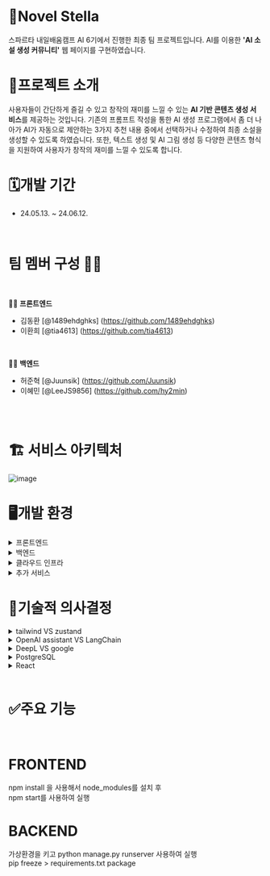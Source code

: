 # 📖Novel Stella
스파르타 내일배움캠프 AI 6기에서 진행한 최종 팀 프로젝트입니다. AI를 이용한 **'AI 소설 생성 커뮤니티'** 웹 페이지를 구현하였습니다.

# 📝프로젝트 소개
사용자들이 간단하게 즐길 수 있고 창작의 재미를 느낄 수 있는 **AI 기반 콘텐츠 생성 서비스**를 제공하는 것입니다. 기존의 프롬프트 작성을 통한 AI 생성 프로그램에서 좀 더 나아가 AI가 자동으로 제안하는 3가지 추천 내용 중에서 선택하거나 수정하여 최종 소설을 생성할 수 있도록 하였습니다. 또한, 텍스트 생성 및 AI 그림 생성 등 다양한 콘텐츠 형식을 지원하여 사용자가 창작의 재미를 느낄 수 있도록 합니다.


# 🗓️개발 기간
- 24.05.13. ~ 24.06.12.

<br/>

# 팀 멤버 구성 🧑‍💻

<br/>

👩‍💻 **프론트엔드**

- 김동환 [@1489ehdghks] (https://github.com/1489ehdghks)
- 이환희 [@tia4613] (https://github.com/tia4613)

<br/>

👨‍💻 **백엔드**

- 허준혁 [@Juunsik] (https://github.com/Juunsik)
- 이혜민 [@LeeJS9856] (https://github.com/hy2min)

<br/>
<br/>

# 🏗️ 서비스 아키텍처
![image](https://github.com/1489ehdghks/NOST/assets/159985538/2e302b58-b82c-4cd5-8aba-0421b72836e7)

# 🖥️개발 환경
<details>
<summary>프론트엔드</summary>
<div>

React: 프론트엔드 프레임워크 <br/>
Zustand: 상태 관리 라이브러리 <br/>
Cloudflare: CDN 및 보안 서비스

</div>
</details>

<details>
<summary>백엔드</summary>
<div>

Django: 백엔드 프레임워크 <br/>
Gunicorn: WSGI HTTP 서버 <br/>
PostgreSQL: 데이터베이스 관리 시스템 <br/>
Nginx: HTTP 및 리버스 프록시 서버

</div>
</details>

<details>
<summary>클라우드 인프라</summary>
<div>

Amazon EC2: 서버 호스팅 <br/>
Amazon S3: 스토리지 서비스 <br/>

</div>
</details>

<details>
<summary>추가 서비스</summary>
<div>

GitHub: 소스 코드 관리 및 협업 도구 <br/>
LangChain: 자연어 처리 라이브러리 <br/>
DeepL: 번역 서비스 <br/>
ChatGPT: 챗봇 서비스 <br/>
DALL-E: 이미지 생성 AI 

</div>
</details>


# 💭기술적 의사결정

<details>
<summary>tailwind VS zustand</summary>
<div>

Loot를 사용해서 전역적으로 색상 상태값들을 관리할지 고민했습니다.

react를 사용하지 않아도 이해하기 쉬운건 zustand와 index.scss에서 :Loot를 사용해서 색상을 가져오는 편이 더 좋을 것 같아 후자를 선택했습니다.

</div>
</details>

<details>
<summary>OpenAI assistant VS LangChain</summary>
<div>

비록 LangChain을 사용하는 것이 더 어려운 길일 수 있지만, 장기적인 관점에서 보았을 때 OpenAI보다 더 나은 LLM(대형 언어 모델)들이 출시되면 두고두고 후회할 것 같았습니다. 이러한 점에서 LangChain을 선택하는 것은 미래 지향적인 결정입니다.

LangChain은 다양한 LLM들과의 통합을 지원하여, 프로젝트가 특정 모델에 종속되지 않고 유연하게 대응할 수 있게 합니다. 이를 통해 프로젝트는 새로운 기술 발전에 발맞추어 지속적으로 업그레이드될 수 있습니다. 특히, LangChain의 체이닝 기능과 MemoryBuffer를 사용한 이전 답변 저장 기능은 프로젝트의 특성과 매우 잘 맞아떨어지기에 이를 사용하기로 결정했습니다.

</div>
</details>

<details>
<summary>DeepL VS google</summary>
<div>

`DeepL API`는 세계 각국 언어로의 우수한 번역 품질을 제공합니다. 우리는 이를 선택하여 동화를 다국어로 서비스하고 있습니다.

이 기술적 선택은 다문화적 고객층에 접근하는데 효과적이며, 글로벌 시장에서의 소통과 이해를 강화하여 향후 확장과 성장을 위한 강력한 기반을 제공합니다. 이를 통해 사용자는 다양한 언어로 동화를 즐길 수 있으며, 언어 장벽을 허물어 더 넓은 사용자층에 도달할 수 있습니다.

</div>
</details>

<details>
<summary>PostgreSQL</summary>
<div>

`PostgreSQL`는 안정적이고 확장성이 뛰어난 오픈 소스 관계형 데이터베이스 관리 시스템입니다. 우리는 이를 사용하여 사용자 데이터와 동화 콘텐츠를 안전하고 효율적으로 관리하고 있습니다.

이 기술적 선택은 데이터의 무결성과 보안을 보장하며, 대규모 데이터 처리와 복잡한 쿼리 실행에 적합합니다. 또한, 오픈 소스 특성상 비용 효율적이며, 다양한 기능과 강력한 커뮤니티 지원을 통해 시스템의 유연성과 확장성을 제공합니다.
</div>
</details>

<details>
<summary>React</summary>
<div>

`React`는 사용자 인터페이스를 구축하기 위한 오픈 소스 자바스크립트 라이브러리입니다. 우리는 이를 사용하여 동화 애플리케이션의 프론트엔드를 개발하고 있습니다.

이 기술적 선택은 컴포넌트 기반 아키텍처를 통해 재사용 가능하고 유지보수가 쉬운 코드를 작성할 수 있게 합니다. 또한, 가상 DOM을 활용하여 성능을 최적화하고, 사용자에게 빠르고 반응성 높은 경험을 제공합니다. React의 강력한 커뮤니티와 생태계는 다양한 라이브러리와 도구들을 활용할 수 있게 하여 개발 속도와 품질을 높여줍니다.
</div>
</details>

<br/>

# ✅주요 기능
<br/>

# FRONTEND

npm install 을 사용해서 node_modules를 설치 후
<br/>
npm start를 사용하여 실행


# BACKEND

가상환경을 키고
python manage.py runserver 사용하여 실행
<br/>
pip freeze > requirements.txt  package
